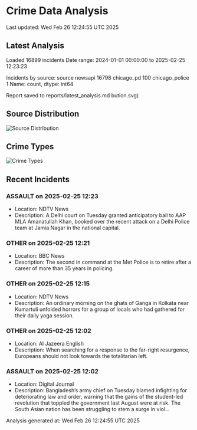 # Crime Data Analysis
Last updated: Wed Feb 26 12:24:55 UTC 2025

## Latest Analysis

Loaded 16899 incidents
Date range: 2024-01-01 00:00:00 to 2025-02-25 12:23:23

Incidents by source:
source
newsapi           16798
chicago_pd          100
chicago_police        1
Name: count, dtype: int64

Report saved to reports/latest_analysis.md
bution.svg)

## Source Distribution
![Source Distribution](images/source_distribution.svg)

## Crime Types
![Crime Types](images/crime_types.svg)

## Recent Incidents

### ASSAULT on 2025-02-25 12:23
- Location: NDTV News
- Description: A Delhi court on Tuesday granted anticipatory bail to AAP MLA Amanatullah Khan, booked over the recent attack on a Delhi Police team at Jamia Nagar in the national capital.


### OTHER on 2025-02-25 12:21
- Location: BBC News
- Description: The second in command at the Met Police is to retire after a career of more than 35 years in policing.


### OTHER on 2025-02-25 12:15
- Location: NDTV News
- Description: An ordinary morning on the ghats of Ganga in Kolkata near Kumartuli unfolded horrors for a group of locals who had gathered for their daily yoga session.


### OTHER on 2025-02-25 12:02
- Location: Al Jazeera English
- Description: When searching for a response to the far-right resurgence, Europeans should not look towards the totalitarian left.


### ASSAULT on 2025-02-25 12:02
- Location: Digital Journal
- Description: Bangladesh’s army chief on Tuesday blamed infighting for deteriorating law and order, warning that the gains of the student-led revolution that toppled the government last August were at risk. The South Asian nation has been struggling to stem a surge in viol…

Analysis generated at: Wed Feb 26 12:24:55 UTC 2025
